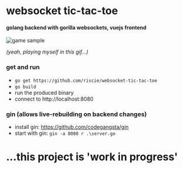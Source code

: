 # websocket tic-tac-toe
#### golang backend with gorilla websockets, vuejs frontend
![game sample](http://langhard.com/github/tic-tac-toe1.gif "game sample")

*(yeah, playing myself in this gif...)*

### get and run
* `go get https://github.com/riscie/websocket-tic-tac-toe`
* `go build`
* run the produced binary
* connect to http://localhost:8080

### gin (allows live-rebuilding on backend changes)
* install gin: https://github.com/codegangsta/gin
* start with gin:  `gin -a 8080 r .\server.go`


# ...this project is 'work in progress'